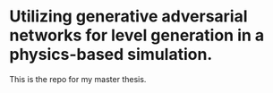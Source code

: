 # Utilizing generative adversarial networks for level generation in a physics-based simulation.

This is the repo for my master thesis. 

